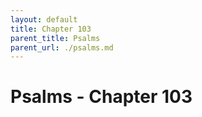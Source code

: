 ```yaml
---
layout: default
title: Chapter 103
parent_title: Psalms
parent_url: ./psalms.md
---
```


# Psalms - Chapter 103
